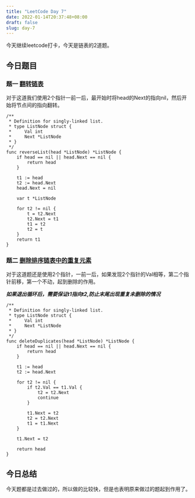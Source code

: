 ```yaml
---
title: "LeetCode Day 7"
date: 2022-01-14T20:37:48+08:00
draft: false
slug: day-7
---
```


今天继续leetcode打卡，今天是链表的2道题。

## 今日题目

### 题一 [翻转链表](https://leetcode-cn.com/problems/reverse-linked-list/)

对于这道我们使用2个指针一前一后，最开始时将head的Next的指向nil，然后开始将节点间的指向翻转。

~~~
/**
 * Definition for singly-linked list.
 * type ListNode struct {
 *     Val int
 *     Next *ListNode
 * }
 */
func reverseList(head *ListNode) *ListNode {
    if head == nil || head.Next == nil {
        return head
    }

    t1 := head
    t2 := head.Next
    head.Next = nil

    var t *ListNode

    for t2 != nil {
        t = t2.Next
        t2.Next = t1
        t1 = t2
        t2 = t 
    }
    return t1
}
~~~

### 题二 [删除排序链表中的重复元素](https://leetcode-cn.com/problems/remove-duplicates-from-sorted-list/)

对于这道题还是使用2个指针，一前一后，如果发现2个指针的Val相等，第二个指针前移，第一个不动，起到删除的作用。

***如果退出循环后，需要保证t1指向t2,防止末尾出现重复未删除的情况***

~~~
/**
 * Definition for singly-linked list.
 * type ListNode struct {
 *     Val int
 *     Next *ListNode
 * }
 */
func deleteDuplicates(head *ListNode) *ListNode {
    if head == nil || head.Next == nil {
        return head
    }
    
    t1 := head
    t2 := head.Next

    for t2 != nil {
        if t2.Val == t1.Val {
            t2 = t2.Next
            continue
        }

        t1.Next = t2
        t2 = t2.Next
        t1 = t1.Next
    }

    t1.Next = t2    

    return head
}
~~~

## 今日总结

今天题都是过去做过的，所以做的比较快，但是也表明原来做过的题起到作用了。